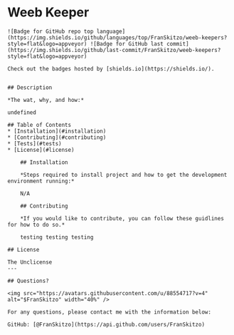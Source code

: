 # Weeb Keeper
    
    ![Badge for GitHub repo top language](https://img.shields.io/github/languages/top/FranSkitzo/weeb-keepers?style=flat&logo=appveyor) ![Badge for GitHub last commit](https://img.shields.io/github/last-commit/FranSkitzo/weeb-keepers?style=flat&logo=appveyor)
    
    Check out the badges hosted by [shields.io](https://shields.io/).
    
    
    ## Description
    
    *The wat, why, and how:*
    
    undefined
    
    ## Table of Contents
    * [Installation](#installation)
    * [Contributing](#contributing)
    * [Tests](#tests)
    * [License](#license)
        
        ## Installation
        
        *Steps required to install project and how to get the development environment running:*
        
        N/A
        
        ## Contributing
        
        *If you would like to contribute, you can follow these guidlines for how to do so.*

        testing testing testing
    
    ## License
    
    The Unclicense
    ---
    
    ## Questions?
    
    <img src="https://avatars.githubusercontent.com/u/88554717?v=4" alt="$FranSkitzo" width="40%" />
    
    For any questions, please contact me with the information below:
    
    GitHub: [@FranSkitzo](https://api.github.com/users/FranSkitzo)
    